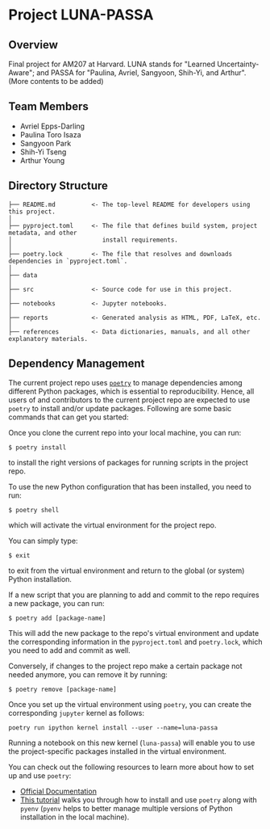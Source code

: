 # Project LUNA-PASSA

## Overview
Final project for AM207 at Harvard. LUNA stands for "Learned Uncertainty-Aware"; and PASSA for "Paulina, Avriel, Sangyoon, Shih-Yi, and Arthur". (More contents to be added)

## Team Members

* Avriel Epps-Darling
* Paulina Toro Isaza
* Sangyoon Park
* Shih-Yi Tseng
* Arthur Young

## Directory Structure
```
├── README.md          <- The top-level README for developers using this project.
│
├── pyproject.toml     <- The file that defines build system, project metadata, and other
│                         install requirements.
│
├── poetry.lock        <- The file that resolves and downloads dependencies in `pyproject.toml`.
│
├── data
│
├── src                <- Source code for use in this project.
│
├── notebooks          <- Jupyter notebooks.
│
├── reports            <- Generated analysis as HTML, PDF, LaTeX, etc.
│
├── references         <- Data dictionaries, manuals, and all other explanatory materials.
```

## Dependency Management
The current project repo uses [`poetry`](https://python-poetry.org/docs/) to manage
dependencies among different Python packages, which is essential to reproducibility.
Hence, all users of and contributors to the current project repo are expected to use
`poetry` to install and/or update packages. Following are some basic commands that can
get you started:

Once you clone the current repo into your local machine, you can run:
```
$ poetry install
```
to install the right versions of packages for running scripts in the project repo.

To use the new Python configuration that has been installed, you need to run:
```
$ poetry shell
```
which will activate the virtual environment for the project repo.

You can simply type:
```
$ exit
```
to exit from the virtual environment and return to the global (or system) Python installation.

If a new script that you are planning to add and commit to the repo requires a new package,
you can run:
```
$ poetry add [package-name]
```
This will add the new package to the repo's virtual environment and update the corresponding
information in the `pyproject.toml` and `poetry.lock`, which you need to add and commit as well.

Conversely, if changes to the project repo make a certain package not needed anymore,
you can remove it by running:
```
$ poetry remove [package-name]
```

Once you set up the virtual environment using `poetry`, you can create the corresponding `jupyter` kernel as follows:
```
poetry run ipython kernel install --user --name=luna-passa
```
Running a notebook on this new kernel (`luna-passa`) will enable you to use the project-specific packages installed in the virtual environment.

You can check out the following resources to learn more about how to set up and use `poetry`:

- [Official Documentation](https://python-poetry.org/docs/)
- [This tutorial](https://blog.jayway.com/2019/12/28/pyenv-poetry-saviours-in-the-python-chaos/)
walks you through how to install and use `poetry` along with `pyenv` (`pyenv` helps to better manage
multiple versions of Python installation in the local machine).
